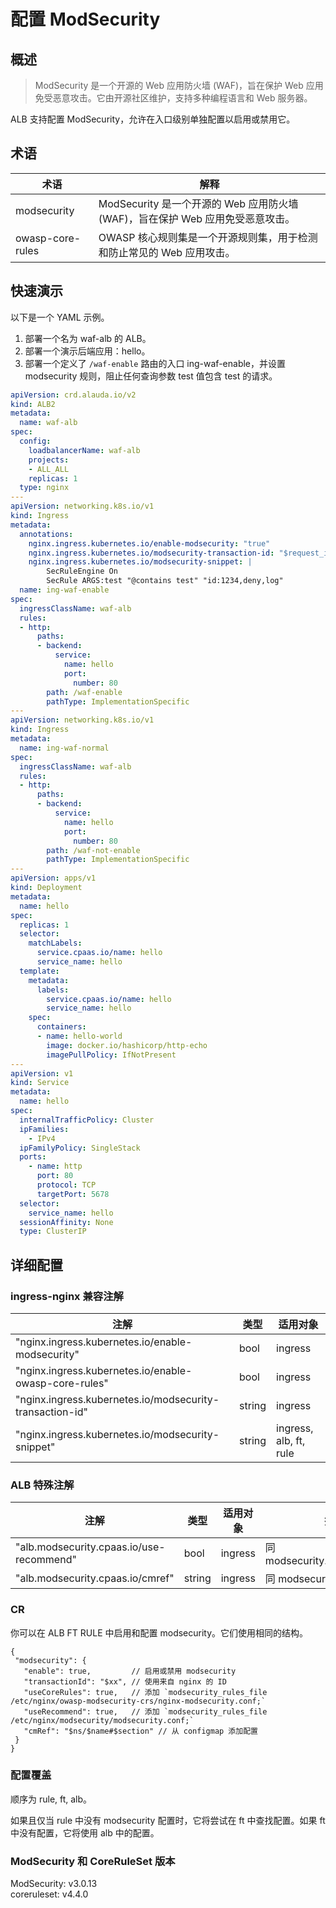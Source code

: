 # 配置 ModSecurity

## 概述
> ModSecurity 是一个开源的 Web 应用防火墙 (WAF)，旨在保护 Web 应用免受恶意攻击。它由开源社区维护，支持多种编程语言和 Web 服务器。

ALB 支持配置 ModSecurity，允许在入口级别单独配置以启用或禁用它。

## 术语
| 术语              | 解释                                                                                                               |
|------------------|-------------------------------------------------------------------------------------------------------------------|
| modsecurity      | ModSecurity 是一个开源的 Web 应用防火墙 (WAF)，旨在保护 Web 应用免受恶意攻击。                                      |
| owasp-core-rules | OWASP 核心规则集是一个开源规则集，用于检测和防止常见的 Web 应用攻击。                                               |

## 快速演示

以下是一个 YAML 示例。
1. 部署一个名为 waf-alb 的 ALB。
2. 部署一个演示后端应用：hello。
3. 部署一个定义了 `/waf-enable` 路由的入口 ing-waf-enable，并设置 modsecurity 规则，阻止任何查询参数 test 值包含 test 的请求。

```yaml
apiVersion: crd.alauda.io/v2
kind: ALB2
metadata:
  name: waf-alb
spec:
  config:
    loadbalancerName: waf-alb
    projects:
    - ALL_ALL
    replicas: 1
  type: nginx
---
apiVersion: networking.k8s.io/v1
kind: Ingress
metadata:
  annotations:
    nginx.ingress.kubernetes.io/enable-modsecurity: "true"
    nginx.ingress.kubernetes.io/modsecurity-transaction-id: "$request_id"
    nginx.ingress.kubernetes.io/modsecurity-snippet: |
        SecRuleEngine On
        SecRule ARGS:test "@contains test" "id:1234,deny,log"
  name: ing-waf-enable
spec:
  ingressClassName: waf-alb
  rules:
  - http:
      paths:
      - backend:
          service:
            name: hello
            port:
              number: 80
        path: /waf-enable
        pathType: ImplementationSpecific
---
apiVersion: networking.k8s.io/v1
kind: Ingress
metadata:
  name: ing-waf-normal
spec:
  ingressClassName: waf-alb
  rules:
  - http:
      paths:
      - backend:
          service:
            name: hello
            port:
              number: 80
        path: /waf-not-enable
        pathType: ImplementationSpecific
---
apiVersion: apps/v1
kind: Deployment
metadata:
  name: hello
spec:
  replicas: 1
  selector:
    matchLabels:
      service.cpaas.io/name: hello
      service_name: hello
  template:
    metadata:
      labels:
        service.cpaas.io/name: hello
        service_name: hello
    spec:
      containers:
      - name: hello-world
        image: docker.io/hashicorp/http-echo
        imagePullPolicy: IfNotPresent
---
apiVersion: v1
kind: Service
metadata:
  name: hello
spec:
  internalTrafficPolicy: Cluster
  ipFamilies:
    - IPv4
  ipFamilyPolicy: SingleStack
  ports:
    - name: http
      port: 80
      protocol: TCP
      targetPort: 5678
  selector:
    service_name: hello
  sessionAffinity: None
  type: ClusterIP
```

## 详细配置

### ingress-nginx 兼容注解
| 注解                                                   | 类型   | 适用对象          |
|--------------------------------------------------------|--------|-------------------|
| "nginx.ingress.kubernetes.io/enable-modsecurity"       | bool   | ingress           |
| "nginx.ingress.kubernetes.io/enable-owasp-core-rules"  | bool   | ingress           |
| "nginx.ingress.kubernetes.io/modsecurity-transaction-id" | string | ingress           |
| "nginx.ingress.kubernetes.io/modsecurity-snippet"      | string | ingress, alb, ft, rule |

### ALB 特殊注解
| 注解                                     | 类型   | 适用对象 | 描述                              |
|------------------------------------------|--------|----------|----------------------------------|
| "alb.modsecurity.cpaas.io/use-recommend" | bool   | ingress  | 同 modsecurity.useRecommend      |
| "alb.modsecurity.cpaas.io/cmref"         | string | ingress  | 同 modsecurity.cmRef             |

### CR
你可以在 ALB FT RULE 中启用和配置 modsecurity。它们使用相同的结构。

```json5
{ 
 "modsecurity": {
   "enable": true,         // 启用或禁用 modsecurity
   "transactionId": "$xx", // 使用来自 nginx 的 ID
   "useCoreRules": true,   // 添加 `modsecurity_rules_file /etc/nginx/owasp-modsecurity-crs/nginx-modsecurity.conf;`
   "useRecommend": true,   // 添加 `modsecurity_rules_file /etc/nginx/modsecurity/modsecurity.conf;`
   "cmRef": "$ns/$name#$section" // 从 configmap 添加配置
 }
}
```

### 配置覆盖
顺序为 rule, ft, alb。

如果且仅当 rule 中没有 modsecurity 配置时，它将尝试在 ft 中查找配置。如果 ft 中没有配置，它将使用 alb 中的配置。

### ModSecurity 和 CoreRuleSet 版本
ModSecurity: v3.0.13  
coreruleset: v4.4.0